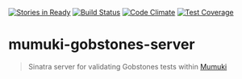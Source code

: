 [![Stories in Ready](https://badge.waffle.io/uqbar-project/mumuki-gobstones-server.png?label=ready&title=Ready)](https://waffle.io/uqbar-project/mumuki-gobstones-server)
[![Build Status](https://travis-ci.org/uqbar-project/mumuki-gobstones-server.svg?branch=master)](https://travis-ci.org/uqbar-project/mumuki-gobstones-server)
[![Code Climate](https://codeclimate.com/github/uqbar-project/mumuki-gobstones-server/badges/gpa.svg)](https://codeclimate.com/github/uqbar-project/mumuki-gobstones-server)
[![Test Coverage](https://codeclimate.com/github/uqbar-project/mumuki-gobstones-server/badges/coverage.svg)](https://codeclimate.com/github/uqbar-project/mumuki-gobstones-server/coverage)

# mumuki-gobstones-server
> Sinatra server for validating Gobstones tests within [Mumuki](http://github.com/mumuki)
